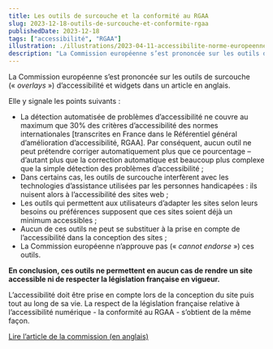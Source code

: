 ```yaml
---
title: Les outils de surcouche et la conformité au RGAA
slug: 2023-12-18-outils-de-surcouche-et-conformite-rgaa
publishedDate: 2023-12-18
tags: ["accessibilité", "RGAA"]
illustration: ./illustrations/2023-04-11-accessibilite-norme-europeenne-francais.png
description: "La Commission européenne s’est prononcée sur les outils de surcouche d’accessibilité et widgets dans un article rappelant que ces outils ne permettent en aucun cas de rendre un site accessible ni de respecter la législation en vigueur."
---
```


<p class="fr-text--lead">La Commission européenne s’est prononcée sur les outils de surcouche</a> («&nbsp;<em lang="en">overlays</em>&nbsp;») d’accessibilité et widgets dans un article en anglais. </p>
Elle y signale les points suivants&nbsp;:

* La détection automatisée de problèmes d’accessibilité ne couvre au maximum que 30% des critères d’accessibilité des normes internationales [transcrites en France dans le Référentiel général d’amélioration d’accessibilité, RGAA]. Par conséquent, aucun outil ne peut prétendre corriger automatiquement plus que ce pourcentage – d’autant plus que la correction automatique est beaucoup plus complexe que la simple détection des problèmes d’accessibilité&nbsp;;
* Dans certains cas, les outils de surcouche interfèrent avec les technologies d’assistance utilisées par les personnes handicapées&nbsp;: ils nuisent alors à l’accessibilité des sites web&nbsp;;
* Les outils qui permettent aux utilisateurs d’adapter les sites selon leurs besoins ou préférences supposent que ces sites soient déjà un minimum accessibles&nbsp;;
* Aucun de ces outils ne peut se substituer à la prise en compte de l’accessibilité dans la conception des sites&nbsp;;
* La Commission européenne n’approuve pas («&nbsp;<span lang="en">_cannot endorse_</span>&nbsp;») ces outils.

<strong>En conclusion, ces outils ne permettent en aucun cas de rendre un site accessible ni de respecter la législation française en vigueur.</strong>

L’accessibilité doit être prise en compte lors de la conception du site puis tout au long de sa vie. La respect de la législation française relative à l’accessibilité numérique - la conformité au RGAA - s’obtient de la même façon.</p>


<p>
<a target="_blank" class="fr-link" title="lien vers l’article de la commission (en anglais) - nouvelle fenêtre" class="fr-link fr-icon-arrow-right-line fr-link--icon-right" href="https://commission.europa.eu/resources-partners/europa-web-guide/design-content-and-development/accessibility/testing-early-and-regularly/accessibility-overlays_en">Lire l’article de la commission (en anglais)</a>

</p>
